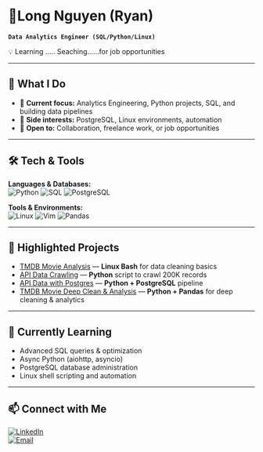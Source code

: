 # 👋Long Nguyen (Ryan)

**`Data Analytics Engineer (SQL/Python/Linux)`**

💡 Learning ..... Seaching......for job opportunities

---

## 🚀 What I Do
- 🔎 **Current focus:** Analytics Engineering, Python projects, SQL, and building data pipelines  
- 🐘 **Side interests:** PostgreSQL, Linux environments, automation  
- 🤝 **Open to:** Collaboration, freelance work, or job opportunities  

---

## 🛠️ Tech & Tools

**Languages & Databases:**  
![Python](https://img.shields.io/badge/-Python-3776AB?style=flat&logo=python&logoColor=white) 
![SQL](https://img.shields.io/badge/-SQL-4479A1?style=flat&logo=mysql&logoColor=white) 
![PostgreSQL](https://img.shields.io/badge/-PostgreSQL-336791?style=flat&logo=postgresql&logoColor=white)

**Tools & Environments:**  
![Linux](https://img.shields.io/badge/-Linux-FCC624?style=flat&logo=linux&logoColor=black) 
![Vim](https://img.shields.io/badge/-Vim-019733?style=flat&logo=vim&logoColor=white) 
![Pandas](https://img.shields.io/badge/-Pandas-150458?style=flat&logo=pandas&logoColor=white)

---

## 📌 Highlighted Projects

- [TMDB Movie Analysis](https://github.com/ndlryan/Linux-Project1) — **Linux Bash** for data cleaning basics  
- [API Data Crawling](https://github.com/ndlryan/Python-Project2) — **Python** script to crawl 200K records  
- [API Data with Postgres](https://github.com/ndlryan/Python-Lab) — **Python + PostgreSQL** pipeline  
- [TMDB Movie Deep Clean & Analysis](https://github.com/ndlryan/Python-Project3) — **Python + Pandas** for deep cleaning & analytics  

---

## 🎯 Currently Learning

- Advanced SQL queries & optimization  
- Async Python (aiohttp, asyncio)  
- PostgreSQL database administration  
- Linux shell scripting and automation  

---

## 📫 Connect with Me

[![LinkedIn](https://img.shields.io/badge/-LinkedIn-0077B5?logo=linkedin&logoColor=white&style=for-the-badge)](https://www.linkedin.com/in/longnguyen3110/)  
[![Email](https://img.shields.io/badge/-Email-D14836?style=for-the-badge&logo=gmail&logoColor=white)](mailto:duclong3110@gmail.com)
